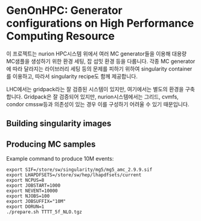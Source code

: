 # GenOnHPC: Generator configurations on High Performance Computing Resource
이 프로젝트는 nurion HPC시스템 위에서 여러 MC generator들을 이용해 대용량 MC샘플을 생성하기 위한 환경 세팅, 잡 섭밋 환경 등을 다룹니다.
각종 MC generator에 따라 달라지는 라이브러리 세팅 등의 문제를 피하기 위하여 singularity container를 이용하고, 따라서 singularity recipe도 함께 제공합니다.

LHC에서는 gridpack라는 잘 검증된 시스템이 있지만, 여기에서는 별도의 환경을 구축합니다. Gridpack은 잘 검증되어 있지만, nurion시스템에서는 그리드, cvmfs, condor cmssw등과 의존성이 있는 경우 이를 구성하기 어려울 수 있기 때문입니다.

## Building singularity images

## Producing MC samples

Example command to produce 10M events:
```
export SIF=/store/sw/singularity/mg5/mg5_amc_2.9.9.sif
export LHAPDFSETS=/store/sw/hep/lhapdfsets/current
export NCPUS=8
export JOBSTART=1000
export NEVENT=10000
export NJOBS=100
export JOBSUFFIX="10M"
export DORUN=1
./prepare.sh TTTT_5f_NLO.tgz
```
